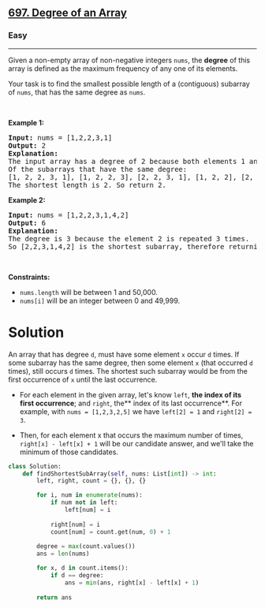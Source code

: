 <h2><a href="https://leetcode.com/problems/degree-of-an-array">697. Degree of an Array</a></h2><h3>Easy</h3><hr><p>Given a non-empty array of non-negative integers <code>nums</code>, the <b>degree</b> of this array is defined as the maximum frequency of any one of its elements.</p>

<p>Your task is to find the smallest possible length of a (contiguous) subarray of <code>nums</code>, that has the same degree as <code>nums</code>.</p>

<p>&nbsp;</p>
<p><strong class="example">Example 1:</strong></p>

<pre>
<strong>Input:</strong> nums = [1,2,2,3,1]
<strong>Output:</strong> 2
<strong>Explanation:</strong> 
The input array has a degree of 2 because both elements 1 and 2 appear twice.
Of the subarrays that have the same degree:
[1, 2, 2, 3, 1], [1, 2, 2, 3], [2, 2, 3, 1], [1, 2, 2], [2, 2, 3], [2, 2]
The shortest length is 2. So return 2.
</pre>

<p><strong class="example">Example 2:</strong></p>

<pre>
<strong>Input:</strong> nums = [1,2,2,3,1,4,2]
<strong>Output:</strong> 6
<strong>Explanation:</strong> 
The degree is 3 because the element 2 is repeated 3 times.
So [2,2,3,1,4,2] is the shortest subarray, therefore returning 6.
</pre>

<p>&nbsp;</p>
<p><strong>Constraints:</strong></p>

<ul>
	<li><code>nums.length</code> will be between 1 and 50,000.</li>
	<li><code>nums[i]</code> will be an integer between 0 and 49,999.</li>
</ul>

# Solution 
An array that has degree `d`, must have some element `x` occur `d` times. If some subarray has the same degree, then some element `x` (that occurred `d` times), still occurs `d` times. The shortest such subarray would be from the first occurrence of `x` until the last occurrence.

* For each element in the given array, let's know `left`, **the index of its first occurrence**; and `right`, the** index of its last occurrence**. For example, with `nums = [1,2,3,2,5]` we have `left[2] = 1` and `right[2] = 3`.

* Then, for each element x that occurs the maximum number of times, `right[x] - left[x] + 1` will be our candidate answer, and we'll take the minimum of those candidates.

```python
class Solution:
    def findShortestSubArray(self, nums: List[int]) -> int:
        left, right, count = {}, {}, {}

        for i, num in enumerate(nums):
            if num not in left:
                left[num] = i
            
            right[num] = i
            count[num] = count.get(num, 0) + 1
        
        degree = max(count.values())
        ans = len(nums)

        for x, d in count.items():
            if d == degree:
                ans = min(ans, right[x] - left[x] + 1)
        
        return ans
```

